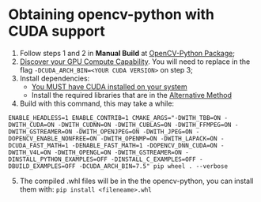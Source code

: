 # Obtaining opencv-python with CUDA support

1. Follow steps 1 and 2 in **Manual Build** at [OpenCV-Python Package](https://pypi.org/project/opencv-python/#:~:text=the%20CI%20environment.-,Manual%20builds,delocate%20(same%20as%20auditwheel%20but%20for%20macOS)%20for%20better%20portability,-Manual%20debug%20builds);
2. [Discover your GPU Compute Capability](https://developer.nvidia.com/cuda-gpus#compute). You will need to replace in the flag `-DCUDA_ARCH_BIN=<YOUR CUDA VERSION>` on step 3;
3. Install dependencies:
   - [You MUST have CUDA installed on your system](https://docs.nvidia.com/cuda/cuda-installation-guide-linux/index.html)
   - Install the required libraries that are in the [Alternative Method](https://gist.github.com/raulqf/f42c718a658cddc16f9df07ecc627be7)
4. Build with this command, this may take a while:
```
ENABLE_HEADLESS=1 ENABLE_CONTRIB=1 CMAKE_ARGS="-DWITH_TBB=ON -DWITH_CUDA=ON -DWITH_CUDNN=ON -DWITH_CUBLAS=ON -DWITH_FFMPEG=ON -DWITH_GSTREAMER=ON -DWITH_OPENJPEG=ON -DWITH_JPEG=ON -DOPENCV_ENABLE_NONFREE=ON -DWITH_OPENMP=ON -DWITH_LAPACK=ON -DCUDA_FAST_MATH=1 -DENABLE_FAST_MATH=1 -DOPENCV_DNN_CUDA=ON -DWITH_V4L=ON -DWITH_OPENGL=ON -DWITH_GSTREAMER=ON -DINSTALL_PYTHON_EXAMPLES=OFF -DINSTALL_C_EXAMPLES=OFF -DBUILD_EXAMPLES=OFF -DCUDA_ARCH_BIN=7.5" pip wheel . --verbose
```
5. The compiled .whl files will be in the the opencv-python, you can install them with: `pip install <fileneame>.whl`
